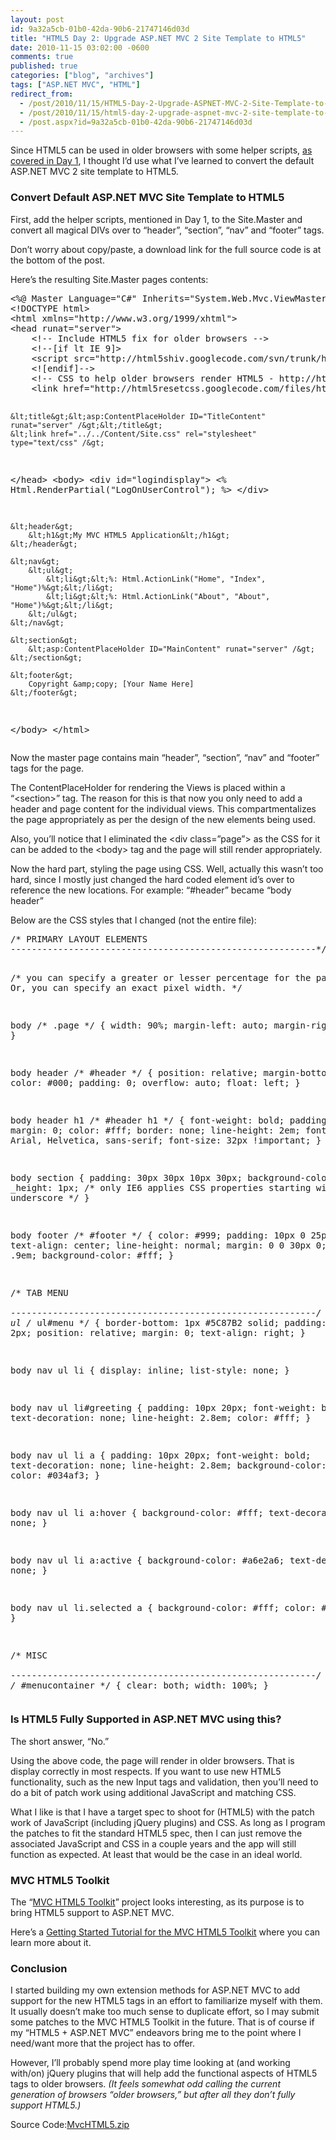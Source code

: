 ```yaml
---
layout: post
id: 9a32a5cb-01b0-42da-90b6-21747146d03d
title: "HTML5 Day 2: Upgrade ASP.NET MVC 2 Site Template to HTML5"
date: 2010-11-15 03:02:00 -0600
comments: true
published: true
categories: ["blog", "archives"]
tags: ["ASP.NET MVC", "HTML"]
redirect_from: 
  - /post/2010/11/15/HTML5-Day-2-Upgrade-ASPNET-MVC-2-Site-Template-to-HTML5
  - /post/2010/11/15/html5-day-2-upgrade-aspnet-mvc-2-site-template-to-html5
  - /post.aspx?id=9a32a5cb-01b0-42da-90b6-21747146d03d
---
```

<!-- more -->
<p>Since HTML5 can be used in older browsers with some helper scripts, <a title="HTML5 Day 1: New tags work in older browser? Awesome!" href="/post/2010/11/14/HTML5-Day-1-New-tags-work-in-older-browsers-Awesome.aspx">as covered in Day 1</a>, I thought I&rsquo;d use what I&rsquo;ve learned to convert the default ASP.NET MVC 2 site template to HTML5.</p>
<h3>Convert Default ASP.NET MVC Site Template to HTML5</h3>
<p>First, add the helper scripts, mentioned in Day 1, to the Site.Master and convert all magical DIVs over to &ldquo;header&rdquo;, &ldquo;section&rdquo;, &ldquo;nav&rdquo; and &ldquo;footer&rdquo; tags.</p>
<p>Don&rsquo;t worry about copy/paste, a download link for the full source code is at the bottom of the post.</p>
<p>Here&rsquo;s the resulting Site.Master pages contents:</p>
<pre class="brush: xml; first-line: 1; tab-size: 4; toolbar: false; ">&lt;%@ Master Language="C#" Inherits="System.Web.Mvc.ViewMasterPage" %&gt;
&lt;!DOCTYPE html&gt;
&lt;html xmlns="http://www.w3.org/1999/xhtml"&gt;
&lt;head runat="server"&gt;
    &lt;!-- Include HTML5 fix for older browsers --&gt;
    &lt;!--[if lt IE 9]&gt;
    &lt;script src="http://html5shiv.googlecode.com/svn/trunk/html5.js"&gt;&lt;/script&gt;
    &lt;![endif]--&gt;
    &lt;!-- CSS to help older browsers render HTML5 - http://html5doctor.com/html-5-reset-stylesheet/ --&gt;
    &lt;link href="http://html5resetcss.googlecode.com/files/html5reset-1.6.1.css" rel="Stylesheet" type="text/css" /&gt;

    &lt;title&gt;&lt;asp:ContentPlaceHolder ID="TitleContent" runat="server" /&gt;&lt;/title&gt;
    &lt;link href="../../Content/Site.css" rel="stylesheet" type="text/css" /&gt;
&lt;/head&gt;
&lt;body&gt;
    &lt;div id="logindisplay"&gt;
        &lt;% Html.RenderPartial("LogOnUserControl"); %&gt;
    &lt;/div&gt;

    &lt;header&gt;
        &lt;h1&gt;My MVC HTML5 Application&lt;/h1&gt;
    &lt;/header&gt;

    &lt;nav&gt;
        &lt;ul&gt;              
            &lt;li&gt;&lt;%: Html.ActionLink("Home", "Index", "Home")%&gt;&lt;/li&gt;
            &lt;li&gt;&lt;%: Html.ActionLink("About", "About", "Home")%&gt;&lt;/li&gt;
        &lt;/ul&gt;
    &lt;/nav&gt;

    &lt;section&gt;
        &lt;asp:ContentPlaceHolder ID="MainContent" runat="server" /&gt;
    &lt;/section&gt;

    &lt;footer&gt;
        Copyright &amp;copy; [Your Name Here]
    &lt;/footer&gt;
&lt;/body&gt;
&lt;/html&gt;</pre>
<p>Now the master page contains main &ldquo;header&rdquo;, &ldquo;section&rdquo;, &ldquo;nav&rdquo; and &ldquo;footer&rdquo; tags for the page.</p>
<p>The ContentPlaceHolder for rendering the Views is placed within a &ldquo;&lt;section&gt;&rdquo; tag. The reason for this is that now you only need to add a header and page content for the individual views. This compartmentalizes the page appropriately as per the design of the new elements being used.</p>
<p>Also, you&rsquo;ll notice that I eliminated the &lt;div class=&rdquo;page&rdquo;&gt; as the CSS for it can be added to the &lt;body&gt; tag and the page will still render appropriately.</p>
<p>Now the hard part, styling the page using CSS. Well, actually this wasn&rsquo;t too hard, since I mostly just changed the hard coded element id&rsquo;s over to reference the new locations. For example: &ldquo;#header&rdquo; became &ldquo;body header&rdquo;</p>
<p>Below are the CSS styles that I changed (not the entire file):</p>
<pre class="brush: css; first-line: 1; tab-size: 4; toolbar: false; ">/* PRIMARY LAYOUT ELEMENTS   
----------------------------------------------------------*/

/* you can specify a greater or lesser percentage for the 
page width. Or, you can specify an exact pixel width. */

body /* .page */
{
    width: 90%;
    margin-left: auto;
    margin-right: auto;
}

body header /* #header */
{
    position: relative;
    margin-bottom: 0px;
    color: #000;
    padding: 0;
    overflow: auto;
    float: left;
}

body header h1 /* #header h1 */
{
    font-weight: bold;
    padding: 5px 0;
    margin: 0;
    color: #fff;
    border: none;
    line-height: 2em;
    font-family: Arial, Helvetica, sans-serif;
    font-size: 32px !important;
}

body section
{
    padding: 30px 30px 10px 30px;
    background-color: #fff;
    _height: 1px; /* only IE6 applies CSS properties starting with an underscore */
}

body footer /* #footer */
{
    color: #999;
    padding: 10px 0 25px 0;
    text-align: center;
    line-height: normal;
    margin: 0 0 30px 0;
    font-size: .9em;
    background-color: #fff;
}

/* TAB MENU   
----------------------------------------------------------*/
body nav ul /* ul#menu */
{
    border-bottom: 1px #5C87B2 solid;
    padding: 0 0 2px;
    position: relative;
    margin: 0;
    text-align: right;
}

body nav ul li
{
    display: inline;
    list-style: none;
}

body nav ul li#greeting
{
    padding: 10px 20px;
    font-weight: bold;
    text-decoration: none;
    line-height: 2.8em;
    color: #fff;
}

body nav ul li a
{
    padding: 10px 20px;
    font-weight: bold;
    text-decoration: none;
    line-height: 2.8em;
    background-color: #e8eef4;
    color: #034af3;
}

body nav ul li a:hover
{
    background-color: #fff;
    text-decoration: none;
}

body nav ul li a:active
{
    background-color: #a6e2a6;
    text-decoration: none;
}

body nav ul li.selected a
{
    background-color: #fff;
    color: #000;
}

/* MISC  
----------------------------------------------------------*/
body nav /* #menucontainer */
{
    clear: both;
    width: 100%;
}</pre>
<h3>Is HTML5 Fully Supported in ASP.NET MVC using this?</h3>
<p>The short answer, &ldquo;No.&rdquo;</p>
<p>Using the above code, the page will render in older browsers. That is display correctly in most respects. If you want to use new HTML5 functionality, such as the new Input tags and validation, then you&rsquo;ll need to do a bit of patch work using additional JavaScript and matching CSS.</p>
<p>What I like is that I have a target spec to shoot for (HTML5) with the patch work of JavaScript (including jQuery plugins) and CSS. As long as I program the patches to fit the standard HTML5 spec, then I can just remove the associated JavaScript and CSS in a couple years and the app will still function as expected. At least that would be the case in an ideal world.</p>
<h3>MVC HTML5 Toolkit</h3>
<p>The &ldquo;<a href="http://mvchtml5.codeplex.com/">MVC HTML5 Toolkit</a>&rdquo; project looks interesting, as its purpose is to bring HTML5 support to ASP.NET MVC.</p>
<p>Here&rsquo;s a <a href="http://www.deanhume.com/Home/BlogPost/asp-net-mvc-html5-toolkit/29">Getting Started Tutorial for the MVC HTML5 Toolkit</a> where you can learn more about it.</p>
<h3>Conclusion</h3>
<p>I started building my own extension methods for ASP.NET MVC to add support for the new HTML5 tags in an effort to familiarize myself with them. It usually doesn&rsquo;t make too much sense to duplicate effort, so I may submit some patches to the MVC HTML5 Toolkit in the future. That is of course if my &ldquo;HTML5 + ASP.NET MVC&rdquo; endeavors bring me to the point where I need/want more that the project has to offer.</p>
<p>However, I&rsquo;ll probably spend more play time looking at (and working with/on) jQuery plugins that will help add the functional aspects of HTML5 tags to older browsers. <em>(It feels somewhat odd calling the current generation of browsers &ldquo;older browsers,&rdquo; but after all they don&rsquo;t fully support HTML5.)</em></p>
<div id="scid:8eb9d37f-1541-4f29-b6f4-1eea890d4876:ff548906-7d70-4179-8b99-397af3ebb620" class="wlWriterEditableSmartContent" style="margin: 0px; display: inline; float: none; padding: 0px;">
<div>Source Code:<a href="/file.axd?file=MvcHTML5.zip" target="_self">MvcHTML5.zip</a></div>
</div>
